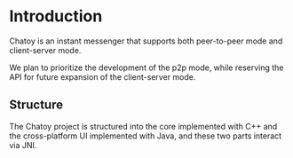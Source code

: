 # Introduction

Chatoy is an instant messenger that supports both peer-to-peer mode and client-server mode.

We plan to prioritize the development of the p2p mode, while reserving the API for future expansion of the client-server mode.

## Structure

The Chatoy project is structured into the core implemented with C++ and the cross-platform UI implemented with Java, and these two parts interact via JNI.
